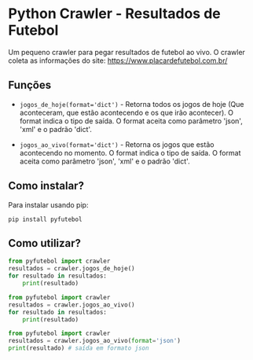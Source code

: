 # Python Crawler - Resultados de Futebol

Um pequeno crawler para pegar resultados de futebol ao vivo.
O crawler coleta as informações do site: https://www.placardefutebol.com.br/

## Funções

* `jogos_de_hoje(format='dict')` - Retorna todos os jogos de hoje (Que aconteceram, que estão acontecendo e os que irão acontecer).
O format indica o tipo de saída.
O format aceita como parâmetro 'json', 'xml' e o padrão 'dict'.

* `jogos_ao_vivo(format='dict')` - Retorna os jogos que estão acontecendo no momento.
O format indica o tipo de saída.
O format aceita como parâmetro 'json', 'xml' e o padrão 'dict'.


## Como instalar?

Para instalar usando pip:

```console
pip install pyfutebol
```

## Como utilizar?

```python
from pyfutebol import crawler
resultados = crawler.jogos_de_hoje()
for resultado in resultados:
	print(resultado)
```

```python
from pyfutebol import crawler
resultados = crawler.jogos_ao_vivo()
for resultado in resultados:
	print(resultado)
```

```python
from pyfutebol import crawler
resultados = crawler.jogos_ao_vivo(format='json')
print(resultado) # saída em formato json
```